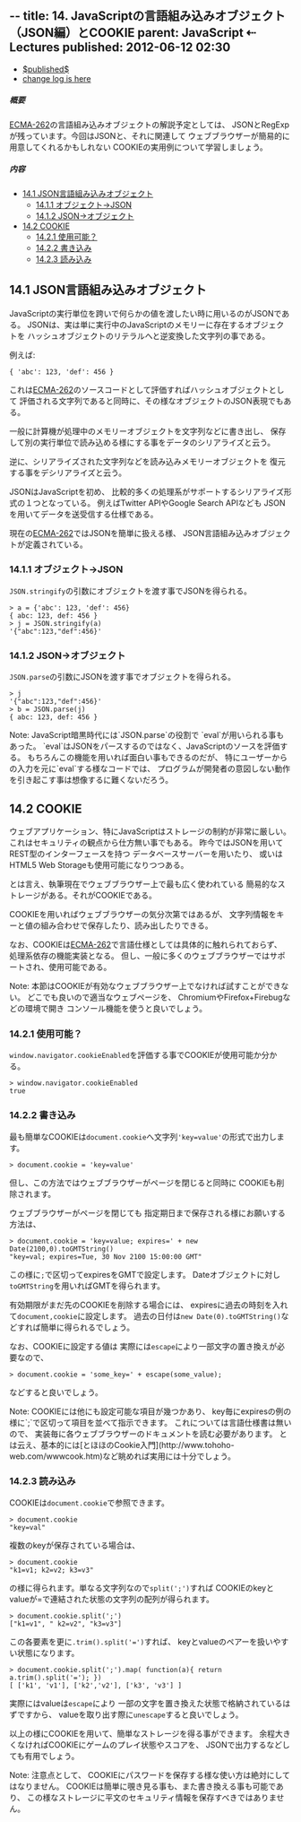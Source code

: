 --
title:     14. JavaScriptの言語組み込みオブジェクト（JSON編）とCOOKIE
parent:    JavaScript ⇠ Lectures
published: 2012-06-12 02:30
--

<a target="_blank" href="https://github.com/usagi/www.WonderRabbitProject.net/commits/master/Lectures/JavaScript/0013/main.ja.markdown">
<ul class="datetime">
  <li class="published"><time pubdate datetime="$published$">$published$</time>
  <li>change log is here
</ul>
</a>

<nav>

##### 概要

[ECMA-262]の言語組み込みオブジェクトの解説予定としては、
JSONとRegExpが残っています。今回はJSONと、それに関連して
ウェブブラウザーが簡易的に用意してくれるかもしれない
COOKIEの実用例について学習しましょう。

##### 内容

<nav>

- [14.1 JSON言語組み込みオブジェクト](#json言語組み込みオブジェクト)
    - [14.1.1 オブジェクト→JSON](#オブジェクトjson)
    - [14.1.2 JSON→オブジェクト](#jsonオブジェクト)
- [14.2 COOKIE](#cookie)
    - [14.2.1 使用可能？](#使用可能)
    - [14.2.2 書き込み](#書き込み)
    - [14.2.3 読み込み](#読み込み)

</nav>

## 14.1 JSON言語組み込みオブジェクト

JavaScriptの実行単位を跨いで何らかの値を渡したい時に用いるのがJSONである。
JSONは、実は単に実行中のJavaScriptのメモリーに存在するオブジェクトを
ハッシュオブジェクトのリテラルへと逆変換した文字列の事である。

例えば:

    { 'abc': 123, 'def': 456 }

これは[ECMA-262]のソースコードとして評価すればハッシュオブジェクトとして
評価される文字列であると同時に、その様なオブジェクトのJSON表現でもある。

一般に計算機が処理中のメモリーオブジェクトを文字列などに書き出し、
保存して別の実行単位で読み込める様にする事をデータのシリアライズと云う。

逆に、シリアライズされた文字列などを読み込みメモリーオブジェクトを
復元する事をデシリアライズと云う。

JSONはJavaScriptを初め、
比較的多くの処理系がサポートするシリアライズ形式の１つとなっている。
例えばTwitter APIやGoogle Search APIなども
JSONを用いてデータを送受信する仕様である。

現在の[ECMA-262]ではJSONを簡単に扱える様、
JSON言語組み込みオブジェクトが定義されている。

### 14.1.1 オブジェクト→JSON

`JSON.stringify`の引数にオブジェクトを渡す事でJSONを得られる。

    > a = {'abc': 123, 'def': 456}
    { abc: 123, def: 456 }
    > j = JSON.stringify(a)
    '{"abc":123,"def":456}'

### 14.1.2 JSON→オブジェクト

`JSON.parse`の引数にJSONを渡す事でオブジェクトを得られる。

    > j
    '{"abc":123,"def":456}'
    > b = JSON.parse(j)
    { abc: 123, def: 456 }

<div class="note">
Note: JavaScript暗黒時代には`JSON.parse`の役割で
`eval`が用いられる事もあった。
`eval`はJSONをパースするのではなく、JavaScriptのソースを評価する。
もちろんこの機能を用いれば面白い事もできるのだが、
特にユーザーからの入力を元に`eval`する様なコードでは、
プログラムが開発者の意図しない動作を引き起こす事は想像するに難くないだろう。
</div>

## 14.2 COOKIE

ウェブアプリケーション、特にJavaScriptはストレージの制約が非常に厳しい。
これはセキュリティの観点から仕方無い事でもある。
昨今ではJSONを用いてREST型のインターフェースを持つ
データベースサーバーを用いたり、
或いはHTML5 Web Storageも使用可能になりつつある。

とは言え、執筆現在でウェブブラウザー上で最も広く使われている
簡易的なストレージがある。それがCOOKIEである。

COOKIEを用いればウェブブラウザーの気分次第ではあるが、
文字列情報をキーと値の組み合わせで保存したり、読み出したりできる。

なお、COOKIEは[ECMA-262]で言語仕様としては具体的に触れられておらず、
処理系依存の機能実装となる。
但し、一般に多くのウェブブラウザーではサポートされ、使用可能である。

<div class="note">
Note: 本節はCOOKIEが有効なウェブブラウザー上でなければ試すことができない。
どこでも良いので適当なウェブページを、
ChromiumやFirefox+Firebugなどの環境で開き
コンソール機能を使うと良いでしょう。
</div>

### 14.2.1 使用可能？

`window.navigator.cookieEnabled`を評価する事でCOOKIEが使用可能か分かる。

    > window.navigator.cookieEnabled
    true

### 14.2.2 書き込み

最も簡単なCOOKIEは`document.cookie`へ文字列`'key=value'`の形式で出力します。

    > document.cookie = 'key=value'

但し、この方法ではウェブブラウザーがページを閉じると同時に
COOKIEも削除されます。

ウェブブラウザーがページを閉じても
指定期日まで保存される様にお願いする方法は、

    > document.cookie = 'key=value; expires=' + new Date(2100,0).toGMTString()
    "key=val; expires=Tue, 30 Nov 2100 15:00:00 GMT"

この様に`;`で区切ってexpiresをGMTで設定します。
Dateオブジェクトに対し`toGMTString`を用いればGMTを得られます。

有効期限がまだ先のCOOKIEを削除する場合には、
expiresに過去の時刻を入れて`document,cookie`に設定します。
過去の日付は`new Date(0).toGMTString()`などすれば簡単に得られるでしょう。

なお、COOKIEに設定する値は
実際には`escape`により一部文字の置き換えが必要なので、

    > document.cookie = 'some_key=' + escape(some_value);

などすると良いでしょう。

<div class="note">
Note: COOKIEには他にも設定可能な項目が幾つかあり、
key毎にexpiresの例の様に`;`で区切って項目を並べて指示できます。
これについては言語仕様書は無いので、
実装毎に各ウェブブラウザーのドキュメントを読む必要があります。
とは云え、基本的には[とほほのCookie入門](http://www.tohoho-web.com/wwwcook.htm)など眺めれば実用には十分でしょう。
</div>

### 14.2.3 読み込み

COOKIEは`document.cookie`で参照できます。

    > document.cookie
    "key=val"

複数のkeyが保存されている場合は、

    > document.cookie
    "k1=v1; k2=v2; k3=v3"

の様に得られます。単なる文字列なので`split(';')`すれば
COOKIEのkeyとvalueが=で連結された状態の文字列の配列が得られます。

    > document.cookie.split(';')
    ["k1=v1", " k2=v2", "k3=v3"]

この各要素を更に`.trim().split('=')`すれば、
keyとvalueのペアーを扱いやすい状態になります。

    > document.cookie.split(';').map( function(a){ return a.trim().split('='); })
    [ ['k1', 'v1'], ['k2','v2'], ['k3', 'v3'] ]

実際にはvalueは`escape`により
一部の文字を置き換えた状態で格納されているはずですから、
valueを取り出す際に`unescape`すると良いでしょう。

以上の様にCOOKIEを用いて、簡単なストレージを得る事ができます。
余程大きくなければCOOKIEにゲームのプレイ状態やスコアを、
JSONで出力するなどしても有用でしょう。

<div class="note">
Note: 注意点として、
COOKIEにパスワードを保存する様な使い方は絶対にしてはなりません。
COOKIEは簡単に覗き見る事も、また書き換える事も可能であり、
この様なストレージに平文のセキュリティ情報を保存すべきではありません。
</div>

[prev]: ../0011/
[next]: ../0013/

[gist]:   http://gist.github.com/
[ideone]: http://www.ideone.com/

[ECMA-262]: http://www.ecma-international.org/publications/standards/Ecma-262.htm

